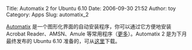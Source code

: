 Title: Automatix 2 for Ubuntu 6.10
Date: 2006-09-30 21:52
Author: toy
Category: Apps
Slug: automatix_2

[Automatix](http://getautomatix.com)
是一个图形化界面的自动安装程序，你可以通过它方便地安装 Acrobat
Reader、AMSN、Amule
等常用程序（[更多](http://getautomatix.com/wiki/index.php?title=Software_and_Tweaks)）。Automatix
2 是为下月最终发布的 Ubuntu 6.10
准备的，可从[这里](http://beerorkid.com/jtbl/automatix_7.0-test4-6.10edgy1_i386.deb)下载。
